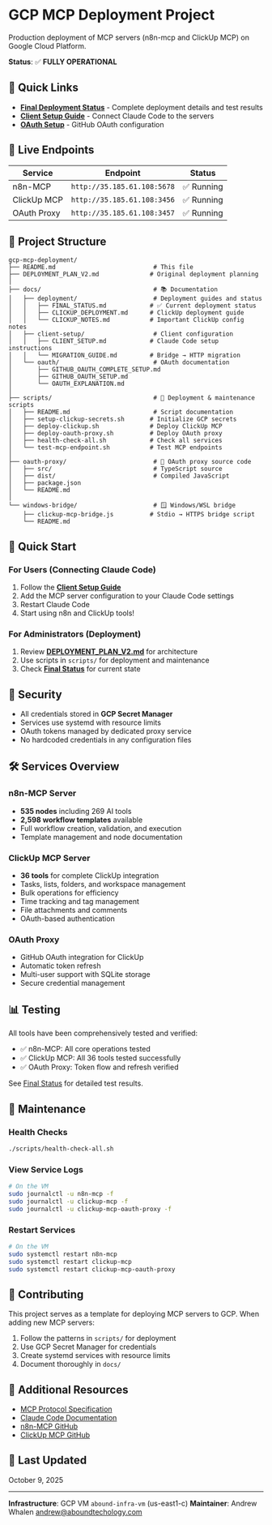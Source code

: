 # GCP MCP Deployment Project

Production deployment of MCP servers (n8n-mcp and ClickUp MCP) on Google Cloud Platform.

**Status**: ✅ **FULLY OPERATIONAL**

## 🎯 Quick Links

- **[Final Deployment Status](docs/deployment/FINAL_STATUS.md)** - Complete deployment details and test results
- **[Client Setup Guide](docs/client-setup/CLIENT_SETUP.md)** - Connect Claude Code to the servers
- **[OAuth Setup](docs/oauth/GITHUB_OAUTH_COMPLETE_SETUP.md)** - GitHub OAuth configuration

## 📡 Live Endpoints

| Service | Endpoint | Status |
|---------|----------|--------|
| n8n-MCP | `http://35.185.61.108:5678` | ✅ Running |
| ClickUp MCP | `http://35.185.61.108:3456` | ✅ Running |
| OAuth Proxy | `http://35.185.61.108:3457` | ✅ Running |

## 📁 Project Structure

```
gcp-mcp-deployment/
├── README.md                           # This file
├── DEPLOYMENT_PLAN_V2.md              # Original deployment planning
│
├── docs/                               # 📚 Documentation
│   ├── deployment/                     # Deployment guides and status
│   │   ├── FINAL_STATUS.md            # ✅ Current deployment status
│   │   ├── CLICKUP_DEPLOYMENT.md      # ClickUp deployment guide
│   │   └── CLICKUP_NOTES.md           # Important ClickUp config notes
│   ├── client-setup/                   # Client configuration
│   │   ├── CLIENT_SETUP.md            # Claude Code setup instructions
│   │   └── MIGRATION_GUIDE.md         # Bridge → HTTP migration
│   └── oauth/                          # OAuth documentation
│       ├── GITHUB_OAUTH_COMPLETE_SETUP.md
│       ├── GITHUB_OAUTH_SETUP.md
│       └── OAUTH_EXPLANATION.md
│
├── scripts/                            # 🔧 Deployment & maintenance scripts
│   ├── README.md                       # Script documentation
│   ├── setup-clickup-secrets.sh       # Initialize GCP secrets
│   ├── deploy-clickup.sh              # Deploy ClickUp MCP
│   ├── deploy-oauth-proxy.sh          # Deploy OAuth proxy
│   ├── health-check-all.sh            # Check all services
│   └── test-mcp-endpoint.sh           # Test MCP endpoints
│
├── oauth-proxy/                        # 🔐 OAuth proxy source code
│   ├── src/                            # TypeScript source
│   ├── dist/                           # Compiled JavaScript
│   ├── package.json
│   └── README.md
│
└── windows-bridge/                     # 🪟 Windows/WSL bridge
    ├── clickup-mcp-bridge.js          # Stdio → HTTPS bridge script
    └── README.md
```

## 🚀 Quick Start

### For Users (Connecting Claude Code)

1. Follow the **[Client Setup Guide](docs/client-setup/CLIENT_SETUP.md)**
2. Add the MCP server configuration to your Claude Code settings
3. Restart Claude Code
4. Start using n8n and ClickUp tools!

### For Administrators (Deployment)

1. Review **[DEPLOYMENT_PLAN_V2.md](DEPLOYMENT_PLAN_V2.md)** for architecture
2. Use scripts in `scripts/` for deployment and maintenance
3. Check **[Final Status](docs/deployment/FINAL_STATUS.md)** for current state

## 🔐 Security

- All credentials stored in **GCP Secret Manager**
- Services use systemd with resource limits
- OAuth tokens managed by dedicated proxy service
- No hardcoded credentials in any configuration files

## 🛠️ Services Overview

### n8n-MCP Server
- **535 nodes** including 269 AI tools
- **2,598 workflow templates** available
- Full workflow creation, validation, and execution
- Template management and node documentation

### ClickUp MCP Server
- **36 tools** for complete ClickUp integration
- Tasks, lists, folders, and workspace management
- Bulk operations for efficiency
- Time tracking and tag management
- File attachments and comments
- OAuth-based authentication

### OAuth Proxy
- GitHub OAuth integration for ClickUp
- Automatic token refresh
- Multi-user support with SQLite storage
- Secure credential management

## 📊 Testing

All tools have been comprehensively tested and verified:
- ✅ n8n-MCP: All core operations tested
- ✅ ClickUp MCP: All 36 tools tested successfully
- ✅ OAuth Proxy: Token flow and refresh verified

See [Final Status](docs/deployment/FINAL_STATUS.md) for detailed test results.

## 📝 Maintenance

### Health Checks
```bash
./scripts/health-check-all.sh
```

### View Service Logs
```bash
# On the VM
sudo journalctl -u n8n-mcp -f
sudo journalctl -u clickup-mcp -f
sudo journalctl -u clickup-mcp-oauth-proxy -f
```

### Restart Services
```bash
# On the VM
sudo systemctl restart n8n-mcp
sudo systemctl restart clickup-mcp
sudo systemctl restart clickup-mcp-oauth-proxy
```

## 🤝 Contributing

This project serves as a template for deploying MCP servers to GCP. When adding new MCP servers:

1. Follow the patterns in `scripts/` for deployment
2. Use GCP Secret Manager for credentials
3. Create systemd services with resource limits
4. Document thoroughly in `docs/`

## 📖 Additional Resources

- [MCP Protocol Specification](https://spec.modelcontextprotocol.io/)
- [Claude Code Documentation](https://docs.claude.com/claude-code)
- [n8n-MCP GitHub](https://github.com/aboundTechOlogy/n8n-mcp)
- [ClickUp MCP GitHub](https://github.com/taazkareem/clickup-mcp-server)

## 📅 Last Updated
October 9, 2025

---

**Infrastructure**: GCP VM `abound-infra-vm` (us-east1-c)
**Maintainer**: Andrew Whalen <andrew@aboundtechology.com>
